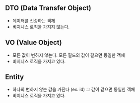 ## DTO (Data Transfer Object)

- 데이터를 전송하는 객체
- 비지니스 로직을 가지지 않는다.

## VO (Value Object)

- 모든 값이 변하지 않는다. 모든 필드의 값이 같으면 동일한 객체
- 비지니스 로직을 가지고 있다.

## Entity

- 하나의 변하지 않는 값을 가진다 (ex. id) 그 값이 같으면 동일한 객체
- 비지니스 로직을 가지고 있다.